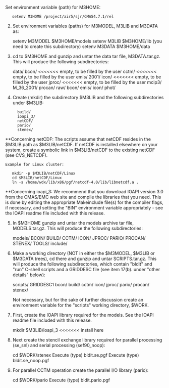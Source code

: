 Set environment variable (path) for M3HOME:

       setenv M3HOME /project/air5/sjr/CMAS4.7.1/rel

 2) Set environment variables (paths) for M3MODEL, M3LIB and M3DATA as:

       setenv M3MODEL  $M3HOME/models
       setenv M3LIB    $M3HOME/lib  (you need to create this subdirectory)
       setenv M3DATA   $M3HOME/data

 3) cd to $M3HOME and gunzip and untar the data tar file, M3DATA.tar.gz.
    This will produce the following subdirectories:

       data/
           bcon/   <<<<<<< empty, to be filled by the user
           cctm/   <<<<<<< empty, to be filled by the user
           emis/
              2001/
           icon/   <<<<<<< empty, to be filled by the user
           jproc/  <<<<<<< empty, to be filled by the user
           mcip3/
              M_36_2001/
           procan/
           raw/
              bcon/
              emis/
              icon/
              phot/

 4) Create (mkdir) the subdirectory $M3LIB and the following subdirectories
    under $M3LIB:

          build/
          ioapi_3/
          netCDF/
          pario/
          stenex/

  **Concerning netCDF:  The scripts assume that netCDF resides in the
    $M3LIB path as $M3LIB/netCDF.  If netCDF is installed elsewhere on your
    system, create a symbolic link in $M3LIB/netCDF to the existing netCDF
    (see CVS_NETCDF).

    Example for Linux cluster:

       mkdir -p $M3LIB/netCDF/Linux
       cd $M3LIB/netCDF/Linux
       ln -s /home/wdx/lib/x86/pgf/netcdf-4.0/lib/libnetcdf.a .

  **Concerning ioapi_3:  We recommend that you download IOAPI version 3.0
    from the CMAS/EMC web site and compile the libraries that you need.
    This is done by editing the appropriate Makeinclude file(s) for the
    compiler flags, if necessary, and setting the "BIN" environment variable
    appropriately - see the IOAPI readme file included with this release.

 5) In $M3HOME gunzip and untar the models archive tar file, MODELS.tar.gz.
    This will produce the following subdirectories:

       models/
              BCON/
              BUILD/
              CCTM/
              ICON/
              JPROC/
              PARIO/
              PROCAN/
              STENEX/
              TOOLS/
              include/

 6) Make a working directory (NOT in either the $M3MODEL, $M3LIB or $M3DATA
    trees), cd there and gunzip and untar SCRIPTS.tar.gz. This will produce
    the following subdirectories, which contain "bldit" and "run" C-shell
    scripts and a GRIDDESC file (see item 17(b). under "other details"
    below):

       scripts/
              GRIDDESC1
              bcon/
              build/
              cctm/
              icon/
              jproc/
              pario/
              procan/
              stenex/

    Not necessary, but for the sake of further discussion create an
    environment variable for the "scripts" working directory, $WORK.

 7) First, create the IOAPI library required for the models.  See the
    IOAPI readme file included with this release.

       mkdir $M3LIB/ioapi_3   <<<<<<< install here

 8) Next create the stencil exchange library required for parallel
    processing (se_snl) and serial processing (sef90_noop):

       cd $WORK/stenex
       Execute (type) bldit.se.pgf
       Execute (type) bldit.se_noop.pgf

 9) For parallel CCTM operation create the parallel I/O library (pario):

       cd $WORK/pario
       Execute (type) bldit.pario.pgf


